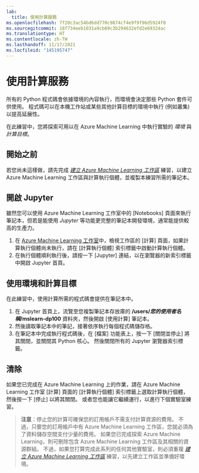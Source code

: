 ```yaml
---
lab:
  title: 使用計算服務
ms.openlocfilehash: 7f20c3ac54bd6dd770c9874cf4e9f9f96d5924f0
ms.sourcegitcommit: 18f734eeb1031a9cb69c3b294632efd2e69324ac
ms.translationtype: HT
ms.contentlocale: zh-TW
ms.lasthandoff: 11/17/2021
ms.locfileid: "145195747"
---
```

# <a name="work-with-compute"></a>使用計算服務

所有的 Python 程式碼會依據環境的內容執行，而環境會決定那些 Python 套件可供使用。 程式碼可以在本機工作站或某些其他計算目標的環境中執行 (例如叢集) 以提高延展性。

在此練習中，您將探索可用以在 Azure Machine Learning 中執行實驗的 *環境* 與 *計算目標*。

## <a name="before-you-start"></a>開始之前

若您尚未這樣做，請先完成 *[建立 Azure Machine Learning 工作區](01-create-a-workspace.md)* 練習，以建立 Azure Machine Learning 工作區與計算執行個體，並複製本練習所需的筆記本。

## <a name="open-jupyter"></a>開啟 Jupyter

雖然您可以使用 Azure Machine Learning 工作室中的 [Notebooks] 頁面來執行筆記本，但若是能使用 *Jupyter* 等功能更完整的筆記本開發環境，通常能提供較高的生產力。

1. 在 [Azure Machine Learning 工作室](https://ml.azure.com)中，檢視工作區的 [計算] 頁面，如果計算執行個體尚未執行，請在 [計算執行個體] 索引標籤中啟動計算執行個體。
2. 在執行個體順利執行後，請按一下 [Jupyter] 連結，以在瀏覽器的新索引標籤中開啟 Jupyter 首頁。

## <a name="work-with-environments-and-compute-targets"></a>使用環境和計算目標

在此練習中，使用計算所需的程式碼會提供在筆記本中。

1. 在 Jupyter 首頁上，流覽至您複製筆記本存放庫的 **/users/*您的使用者名稱*/mslearn-dp100** 資料夾，然後開啟 [使用計算] 筆記本。
2. 然後讀取筆記本中的筆記，接著依序執行每個程式碼儲存格。
3. 在筆記本中完成執行程式碼後，在 [檔案] 功能表上，按一下 [關閉並停止] 將其關閉，並關閉其 Python 核心。 然後關閉所有的 Jupyter 瀏覽器索引標籤。

## <a name="clean-up"></a>清除

如果您已完成在 Azure Machine Learning 上的作業，請在 Azure Machine Learning 工作室 [計算] 頁面的 [計算執行個體] 索引標籤上選取計算執行個體，然後按一下 [停止] 以將其關閉。 或者您也能讓它繼續運行，以進行下個實驗室練習。

> **注意**：停止您的計算可確保您的訂用帳戶不需支付計算資源的費用。 不過，只要您的訂用帳戶中有 Azure Machine Learning 工作區，您就必須為了資料儲存空間支付少量的費用。 如果您已完成探索 Azure Machine Learning，則可刪除包含 Azure Machine Learning 工作區及其相關的資源群組。 不過，如果您打算完成此系列的任何其他實驗室，則必須重複 *[建立 Azure Machine Learning 工作區](01-create-a-workspace.md)* 練習，以先建立工作區並準備好環境。